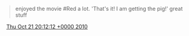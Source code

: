 > enjoyed the movie \#Red a lot\. 'That's it\! I am getting the pig\!' great stuff

<img src="../../media/tweet.ico" width="12" /> [Thu Oct 21 20:12:12 +0000 2010](https://twitter.com/DromerDenker/status/28056818233)